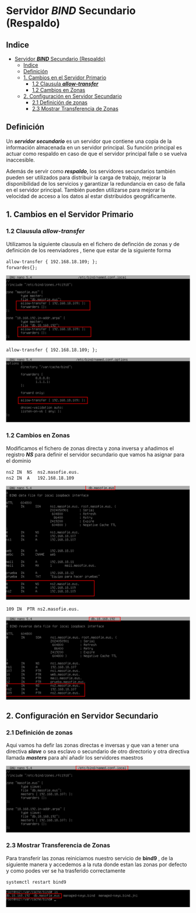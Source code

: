# Servidor ***BIND*** Secundario (Respaldo)

## Indice 

- [Servidor ***BIND*** Secundario (Respaldo)](#servidor-bind-secundario-respaldo)
  - [Indice](#indice)
  - [Definición](#definición)
  - [1. Cambios en el Servidor Primario](#1-cambios-en-el-servidor-primario)
    - [1.2 Clausula ***allow-transfer***](#12-clausula-allow-transfer)
    - [1.2 Cambios en Zonas](#12-cambios-en-zonas)
  - [2. Configuración en Servidor Secundario](#2-configuración-en-servidor-secundario)
    - [2.1 Definición de zonas](#21-definición-de-zonas)
    - [2.3 Mostrar Transferencia de Zonas](#23-mostrar-transferencia-de-zonas)


## Definición 

Un ***servidor secundario*** es un servidor que contiene una copia de la información almacenada en un servidor principal. Su función principal es actuar como respaldo en caso de que el servidor principal falle o se vuelva inaccesible. 

Además de servir como ***respaldo***, los servidores secundarios también pueden ser utilizados para distribuir la carga de trabajo, mejorar la disponibilidad de los servicios y garantizar la redundancia en caso de falla en el servidor principal. También pueden utilizarse para mejorar la velocidad de acceso a los datos al estar distribuidos geográficamente.

## 1. Cambios en el Servidor Primario

### 1.2 Clausula ***allow-transfer*** 

Utilizamos la siguiente clausula en el fichero de definción de zonas y de definición de los reenviadores , tiene que estar de la siguiente forma 

~~~
allow-transfer { 192.168.18.109; };
forwardes{};
~~~

![Fichero de Definiir Zonas](./img/bind9_secundario/1_primario_allow_transfer.png)

~~~
allow-transfer { 192.168.18.109; };
~~~

![Fichero de Reenviadores](./img/bind9_secundario/2_primario_reenviaores.png)


### 1.2 Cambios en Zonas 

Modificamos el fichero de zonas directa y zona inversa y añadimos el registro ***NS*** para definir el servidor secundario que vamos ha asignar para el dominio 

~~~
ns2 IN  NS  ns2.masofie.eus.
ns2 IN  A   192.168.18.109
~~~

![Cambios en Zonas 1](./img/bind9_secundario/3_primario_definicion_zona_directa.png)

~~~
109 IN  PTR ns2.masofie.eus.
~~~

![Cambios en Zonas 1](./img/bind9_secundario/4_primario_definicion_zona_invenso.png)


## 2. Configuración en Servidor Secundario

### 2.1 Definición de zonas 

Aqui vamos ha defir las zonas directas e inversas y que van a tener una directiva ***slave*** o sea esclavo o secundario de otro directorio y otra directiva llamada ***masters*** para ahí añadir los servidores maestros 

![Definición de zonas](./img/bind9_secundario/5_secundario_definicion_zonas.png)


### 2.3 Mostrar Transferencia de Zonas

Para transferir las zonas reiniciamos nuestro servicio de **bind9** , de la siguiente manera y accedemos a la ruta donde estan las zonas por defecto y como podes ver se ha trasferido correctamente 

~~~
systemctl restart bind9
~~~

![Mostrar Transferencia de Zonas](./img/bind9_secundario/6_secundario_transferencia_zonas1.png)